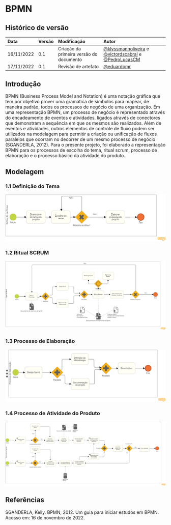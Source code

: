 # BPMN

## Histórico de versão

| Data       | Versão | Modificação                             | Autor                                                                                                                                                                |
| :--------- | :----- | :-------------------------------------- | :------------------------------------------------------------------------------------------------------------------------------------------------------------------- |
| 16/11/2022 | 0.1    | Criação da primeira versão do documento | [@klyssmannoliveira](https://github.com/klyssmannoliveira) e [@victordscabral](https://github.com/victordscabral) e [@PedroLucasCM](https://github.com/PedroLucasCM) |
| 17/11/2022 | 0.1 | Revisão de artefato | [@eduardomr](https://github.com/@eduardomr) |

## Introdução

BPMN (Business Process Model and Notation) é uma notação gráfica que tem por objetivo prover uma gramática de símbolos para mapear, de maneira padrão, todos os processos de negócio de uma organização. Em uma representação BPMN, um processo de negócio é representado através do encadeamento de eventos e atividades, ligados através de conectores que demonstram a sequência em que os mesmos são realizados. Além de eventos e atividades, outros elementos de controle de fluxo podem ser utilizados na modelagem para permitir a criação ou unificação de fluxos paralelos que ocorram no decorrer de um mesmo processo de negócio (SGANDERLA, 2012).
Para o presente projeto, foi elaborado a representação BPMN para os processos de escolha do tema, ritual scrum, processo de elaboração e o processo básico da atividade do produto.

## Modelagem

### 1.1 Definição do Tema

<p align = "center"> <img src="../assets/bpmn/bpmn_diagrama.png"/> </p>

### 1.2 Ritual SCRUM

<p align = "center"> <img src="../assets/bpmn/bpmn_diagrama_scrum.png"/> </p>

### 1.3 Processo de Elaboração

<p align = "center"> <img src="../assets/bpmn/bpmn_diagrama_geral.png"/> </p>

### 1.4 Processo de Atividade do Produto

<p align = "center"> <img src="../assets/bpmn/bpmn_diagrama_produto.png"/> </p>

## Referências

SGANDERLA, Kelly. BPMN, 2012. Um guia para iniciar estudos em BPMN. Acesso em: 16 de novembro de 2022.
